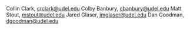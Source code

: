 Collin Clark, crclark@udel.edu
Colby Banbury, cbanbury@udel.edu
Matt Stout, mstout@udel.edu
Jared Glaser, jmglaser@udel.edu
Dan Goodman, dgoodman@udel.edu
